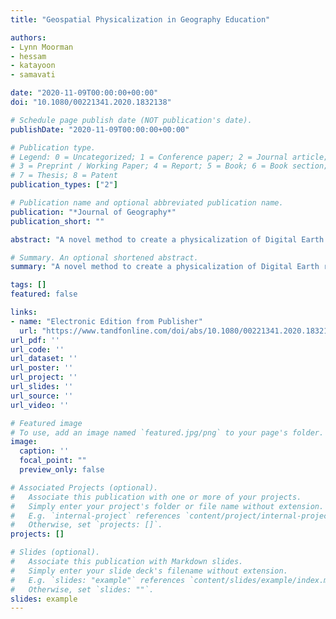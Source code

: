 ```yaml
---
title: "Geospatial Physicalization in Geography Education"

authors:
- Lynn Moorman
- hessam
- katayoon
- samavati

date: "2020-11-09T00:00:00+00:00"
doi: "10.1080/00221341.2020.1832138"

# Schedule page publish date (NOT publication's date).
publishDate: "2020-11-09T00:00:00+00:00"

# Publication type.
# Legend: 0 = Uncategorized; 1 = Conference paper; 2 = Journal article;
# 3 = Preprint / Working Paper; 4 = Report; 5 = Book; 6 = Book section;
# 7 = Thesis; 8 = Patent
publication_types: ["2"]

# Publication name and optional abbreviated publication name.
publication: "*Journal of Geography*"
publication_short: ""

abstract: "A novel method to create a physicalization of Digital Earth resulted a new type of analogue and tactile geographic information system (GIS). The model was tested by students in Australia, who shared insights into how the model supported their learning about the concept of “overlay” while providing an interesting and engaging learning platform. Observations suggest the model promoted collaborative learning, and provided a bridge between paper maps and digital GIS. This study offers insight into preferences of school children for physicalization models in geography education and contributes to an understanding of children's spatial thinking and understanding of the overlay concept."

# Summary. An optional shortened abstract.
summary: "A novel method to create a physicalization of Digital Earth resulted a new type of analogue and tactile geographic information system (GIS)..."

tags: []
featured: false

links:
- name: "Electronic Edition from Publisher"
  url: "https://www.tandfonline.com/doi/abs/10.1080/00221341.2020.1832138"
url_pdf: ''
url_code: ''
url_dataset: ''
url_poster: ''
url_project: ''
url_slides: ''
url_source: ''
url_video: ''

# Featured image
# To use, add an image named `featured.jpg/png` to your page's folder. 
image:
  caption: ''
  focal_point: ""
  preview_only: false

# Associated Projects (optional).
#   Associate this publication with one or more of your projects.
#   Simply enter your project's folder or file name without extension.
#   E.g. `internal-project` references `content/project/internal-project/index.md`.
#   Otherwise, set `projects: []`.
projects: []

# Slides (optional).
#   Associate this publication with Markdown slides.
#   Simply enter your slide deck's filename without extension.
#   E.g. `slides: "example"` references `content/slides/example/index.md`.
#   Otherwise, set `slides: ""`.
slides: example
---
```


